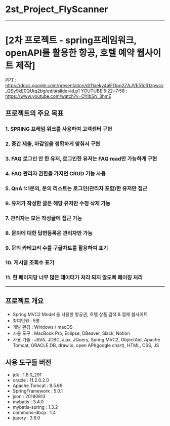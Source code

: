 # 2st_Project_FlyScanner
---
# [2차 프로젝트 - spring프레임워크, openAPI를 활용한 항공, 호텔 예약 웹사이트 제작]
PPT : https://docs.google.com/presentation/d/11aeky4alFOpq2ZAJVE51c61zpwcs_QSy9kE0QUtq2bg/edit#slide=id.p1 
YOUTUBE 5:22~7:58 : https://www.youtube.com/watch?v=OYlbSN_3hmE 

## <strong>프로젝트의 주요 목표</strong>
### 1.     SPRING 프레임 워크를 사용하여 고객센터 구현
### 2.    중간 제출, 마감일을 정확하게 맞춰서 구현
### 3.    FAQ 로그인 안 한 유저, 로그인한 유저는 FAQ read만 가능하게 구현 
### 4.    FAQ 관리자 권한을 가지면 CRUD 기능 사용
### 5.    QnA 1:1문의, 문의 리스트는 로그인(관리자 포함)한 유저만 접근
### 6.    유저가 작성한 글은 해당 유저만 수정 삭제 가능
### 7.    관리자는 모든 작성글에 접근 가능
### 8.    문의에 대한 답변등록은 관리자만 가능
### 9.    문의 카테고리 수를 구글차트를 활용하여 표기
### 10.   게시글 조회수 표기
### 11.   한 페이지당 너무 많은 데이터가 처리 되지 않도록 페이징 처리

---

## 프로젝트 개요
  + Spring MVC2 Model 을 사용한 항공권, 호텔 상품 검색 & 결제 웹사이트
  + 참여인원 : 5명  
  + 개발 환경 : Windows / macOS  
  + 사용 도구 : MacBook Pro, Eclipse, DBeaver, Slack, Notion
  + 사용 기술 : JAVA, JDBC, ajax, JQuery, Spring MVC2, ObjectAid, Apache Tomcat, 
              ORACLE DB, draw.io, open API(google chart), HTML, CSS, JS


## 사용 도구들 버전 
+ jdk : 1.8.0_291
+ oracle : 11.2.0.2.0 
+ Apache Tomcat : 8.5.69 
+ SpringFramework : 5.0.1
+ json : 20180813
+ mybatis : 3.4.0
+ mybatis-spring : 1.3.2
+ commons-dbcp : 1.4
+ jquery : 3.6.0

